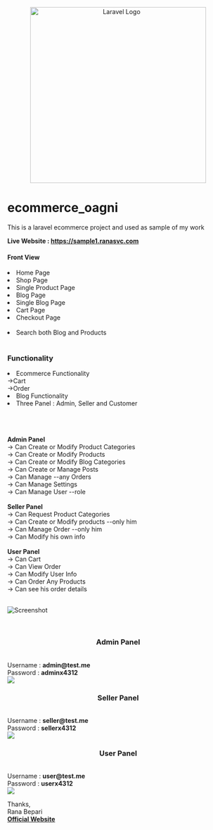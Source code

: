 <p align="center"><a href="https://laravel.com" target="_blank"><img src="https://raw.githubusercontent.com/laravel/art/master/logo-lockup/5%20SVG/2%20CMYK/1%20Full%20Color/laravel-logolockup-cmyk-red.svg" width="400" alt="Laravel Logo"></a></p>

# ecommerce_oagni <br>
This is a laravel ecommerce project and used as sample of my work

<strong> Live Website : <a href="https://sample1.ranasvc.com">https://sample1.ranasvc.com</a></strong>
<h4>Front View</h4>
<li>Home Page</li>
<li>Shop Page</li>
<li> Single Product Page </li>
<li> Blog Page </li>
<li> Single Blog Page  </li>
<li> Cart Page </li>
<li> Checkout Page </li> <br>
<li> Search both Blog and Products </li>
</br>
<h3> Functionality </h3>
<li> Ecommerce Functionality </li>
->Cart <br>
->Order <br>
<li> Blog Functionality </li>
<li> Three Panel : Admin, Seller and Customer </li>

<br><br><br>
<strong>Admin Panel</strong><br>
-> Can Create or Modify Product Categories <br>
-> Can Create or Modify Products <br>
-> Can Create or Modify Blog Categories <br>
-> Can Create or Manage Posts <br>
-> Can Manage --any Orders <br>
-> Can Manage Settings <br>
-> Can Manage User --role <br>
<br>
<strong>Seller Panel</strong><br>
-> Can Request Product Categories <br>
-> Can Create or Modify products --only him <br>
-> Can Manage Order --only him <br>
-> Can Modify his own info <br>
<br>
<strong>User Panel</strong> <br>
-> Can Cart <br>
-> Can View Order <br>
-> Can Modify User Info <br>
-> Can Order Any Products <br>
-> Can see his order details <br><br>





![Screenshot](image/screenshot.png)

<br>
<center><h3>Admin Panel</h3> </center><br>
Username : <strong> admin@test.me </strong> <br>
Password : <strong> adminx4312 </strong> <br>
<img src="image/admin_products.png">
<br>
<center><h3>Seller Panel</h3></center> <br>
Username : <strong> seller@test.me </strong> <br>
Password : <strong> sellerx4312 </strong> <br>
<img src="image/seller_order.png">
<br>
<center><h3>User Panel</h3></center> <br>
Username : <strong> user@test.me </strong> <br>
Password : <strong> userx4312 </strong> <br>
<img src="image/user_order_details.png">

Thanks, <br>
Rana Bepari <br>
<a href="https://ranasvc.com/"><strong>Official Website</strong> </a>

